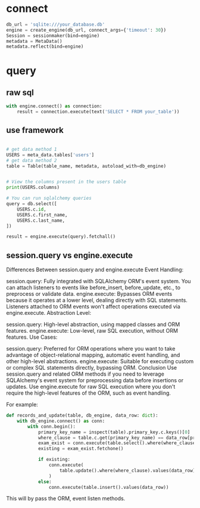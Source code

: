
# connect

```py
db_url = 'sqlite:///your_database.db'
engine = create_engine(db_url, connect_args={'timeout': 30})
Session = sessionmaker(bind=engine)
metadata = MetaData()
metadata.reflect(bind=engine)
```

# query


## raw sql
```py
with engine.connect() as connection:
    result = connection.execute(text('SELECT * FROM your_table'))
```


## use framework

```py

# get data method 1
USERS = meta_data.tables['users']
# get data method 2
table = Table(table_name, metadata, autoload_with=db_engine)


# View the columns present in the users table
print(USERS.columns)

# You can run sqlalchemy queries
query = db.select([
    USERS.c.id,
    USERS.c.first_name,
    USERS.c.last_name,
])

result = engine.execute(query).fetchall()

```


## session.query vs  engine.execute

Differences Between session.query and engine.execute
Event Handling:

session.query: Fully integrated with SQLAlchemy ORM's event system. You can attach listeners to events like before_insert, before_update, etc., to preprocess or validate data.
engine.execute: Bypasses ORM events because it operates at a lower level, dealing directly with SQL statements. Listeners attached to ORM events won't affect operations executed via engine.execute.
Abstraction Level:

session.query: High-level abstraction, using mapped classes and ORM features.
engine.execute: Low-level, raw SQL execution, without ORM features.
Use Cases:

session.query: Preferred for ORM operations where you want to take advantage of object-relational mapping, automatic event handling, and other high-level abstractions.
engine.execute: Suitable for executing custom or complex SQL statements directly, bypassing ORM.
Conclusion
Use session.query and related ORM methods if you need to leverage SQLAlchemy's event system for preprocessing data before insertions or updates.
Use engine.execute for raw SQL execution where you don't require the high-level features of the ORM, such as event handling.


For example:
```py
def records_and_update(table, db_engine, data_row: dict):
    with db_engine.connect() as conn:
        with conn.begin():
            primary_key_name = inspect(table).primary_key.c.keys()[0]
            where_clause = table.c.get(primary_key_name) == data_row[primary_key_name]
            exam_exist = conn.execute(table.select().where(where_clause))
            existing = exam_exist.fetchone()

            if existing:
                conn.execute(
                    table.update().where(where_clause).values(data_row)
                )
            else:
                conn.execute(table.insert().values(data_row))
```
This will by pass the ORM, event listen methods.







